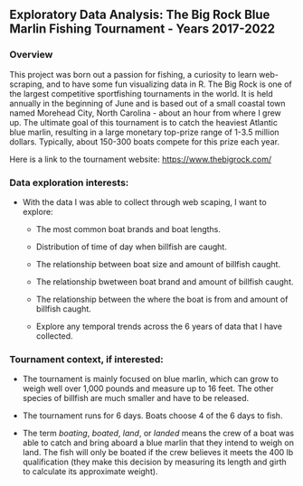 ## Exploratory Data Analysis: The Big Rock Blue Marlin Fishing Tournament - Years 2017-2022

### Overview

This project was born out a passion for fishing, a curiosity to learn web-scraping, and to have some fun visualizing data in R. The Big Rock is one of the largest competitive sportfishing tournaments in the world. It is held annually in the beginning of June and is based out of a small coastal town named Morehead City, North Carolina - about an hour from where I grew up. The ultimate goal of this tournament is to catch the heaviest Atlantic blue marlin, resulting in a large monetary top-prize range of 1-3.5 million dollars. Typically, about 150-300 boats compete for this prize each year. 

Here is a link to the tournament website: https://www.thebigrock.com/

### Data exploration interests:

- With the data I was able to collect through web scaping, I want to explore:

  - The most common boat brands and boat lengths.
  
  - Distribution of time of day when billfish are caught.

  - The relationship between boat size and amount of billfish caught.

  - The relationship bwetween boat brand and amount of billfish caught.

  - The relationship between the where the boat is from and amount of billfish caught.
  
  - Explore any temporal trends across the 6 years of data that I have collected. 

### Tournament context, if interested:

- The tournament is mainly focused on blue marlin, which can grow to weigh well over 1,000 pounds and measure up to 16 feet. The other species of billfish are much smaller and have to be released. 
  
- The tournament runs for 6 days. Boats choose 4 of the 6 days to fish.
  
- The term *boating*, *boated*, *land*, or *landed* means the crew of a boat was able to catch and bring aboard a blue marlin that they intend to weigh on land. The fish will only be boated if the crew believes it meets the 400 lb qualification (they make this decision by measuring its length and girth to calculate its approximate weight).




